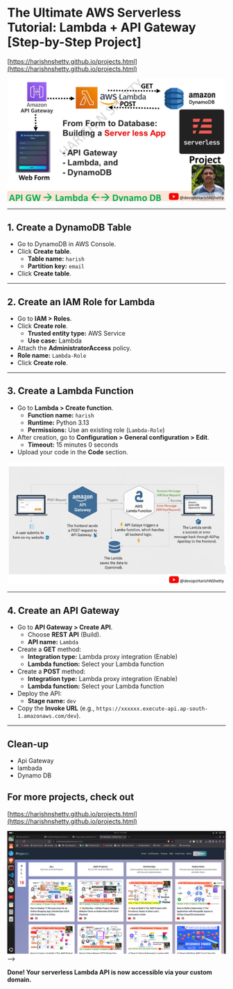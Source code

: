 # The Ultimate AWS Serverless Tutorial: Lambda + API Gateway [Step-by-Step Project]

[https://harishnshetty.github.io/projects.html](https://harishnshetty.github.io/projects.html)

[![Video Tutorial](https://github.com/harishnshetty/image-data-project/blob/f7b2a2490ad8bae5c0ee6f9056160a6275678341/serverless%20pyhton%20Project.jpg)](https://youtu.be/WfOKddp-vkY)

---

## 1. Create a DynamoDB Table

- Go to DynamoDB in AWS Console.
- Click **Create table**.
  - **Table name:** `harish`
  - **Partition key:** `email`
- Click **Create table**.

---

## 2. Create an IAM Role for Lambda

- Go to **IAM > Roles**.
- Click **Create role**.
  - **Trusted entity type:** AWS Service
  - **Use case:** Lambda
- Attach the **AdministratorAccess** policy.
- **Role name:** `Lambda-Role`
- Click **Create role**.

---

## 3. Create a Lambda Function

- Go to **Lambda > Create function**.
  - **Function name:** `harish`
  - **Runtime:** Python 3.13
  - **Permissions:** Use an existing role (`Lambda-Role`)
- After creation, go to **Configuration > General configuration > Edit**.
  - **Timeout:** 15 minutes 0 seconds
- Upload your code in the **Code** section.

[![Video Tutorial](https://github.com/harishnshetty/image-data-project/blob/f7b2a2490ad8bae5c0ee6f9056160a6275678341/serverless%20pyhton%20Project1.jpg)](https://youtu.be/WfOKddp-vkY)

---

## 4. Create an API Gateway

- Go to **API Gateway > Create API**.
  - Choose **REST API** (Build).
  - **API name:** `Lambda`
- Create a **GET** method:
  - **Integration type:** Lambda proxy integration (Enable)
  - **Lambda function:** Select your Lambda function
- Create a **POST** method:
  - **Integration type:** Lambda proxy integration (Enable)
  - **Lambda function:** Select your Lambda function
- Deploy the API:
  - **Stage name:** `dev`
- Copy the **Invoke URL** (e.g., `https://xxxxxx.execute-api.ap-south-1.amazonaws.com/dev`).

---

<!-- ## 5. Create an ACM Certificate

- Go to **AWS Certificate Manager (ACM)**.
- Request a public certificate for your custom domain (e.g., `api.harishshetty.xyz`).
- Complete domain validation as instructed.

---

## 6. Access API Gateway via Custom Domain

- In **API Gateway**, go to **Custom domain names**.
- Click **Create** or **Add domain name**.
  - **Domain name:** `api.harishshetty.xyz`
  - Attach the ACM certificate.
- Configure **API mappings**:
  - **API:** `Lambda`
  - **Stage:** `dev`
  - **Path (optional):** `dev`

---

## 7. Add a Record in Route 53

- Go to **Route 53 > Hosted zones**.
- Create a new **Record**:
  - **Record name:** `api`
  - **Record type:** Alias
  - **Alias to:** API Gateway domain
  - **Region:** Select your region
  - **Value:** Select the API Gateway URL

--- -->



## Clean-up

- Api Gateway
- lambada
- Dynamo DB

## For more projects, check out  
[https://harishnshetty.github.io/projects.html](https://harishnshetty.github.io/projects.html)

[![Video Tutorial](https://github.com/harishnshetty/image-data-project/blob/ff56aabe1691e6e7afbda675d1eac04970c0a8e8/main.png)](https://www.youtube.com/@devopsHarishNShetty) -->

**Done! Your serverless Lambda API is now accessible via your custom domain.**